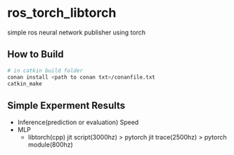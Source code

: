 # ros_torch_libtorch
simple ros neural network publisher using torch

## How to Build
```bash
# in catkin build folder
conan install <path to conan txt>/conanfile.txt
catkin_make
```

## Simple Experment Results
* Inference(prediction or evaluation) Speed
* MLP
    * libtorch(cpp) jit script(3000hz) > pytorch jit trace(2500hz) > pytorch module(800hz)
